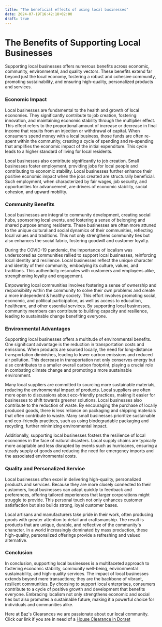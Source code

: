 ```yaml
---
title: "The beneficial effects of using local businesses"
date: 2024-07-19T16:42:18+02:00
draft: true
---
```


# The Benefits of Supporting Local Businesses

Supporting local businesses offers numerous benefits across economic, community, environmental, and quality vectors. These benefits extend far beyond just the local economy, fostering a robust and cohesive community, promoting sustainability, and ensuring high-quality, personalized products and services.

### Economic Impact
Local businesses are fundamental to the health and growth of local economies. They significantly contribute to job creation, fostering innovation, and maintaining economic stability through the multiplier effect. This effect refers to the proportional amount of increase or decrease in final income that results from an injection or withdrawal of capital. When consumers spend money with a local business, those funds are often re-spent within the community, creating a cycle of spending and re-spending that amplifies the economic impact of the initial expenditure. This cycle leads to a higher standard of living for local residents.

Local businesses also contribute significantly to job creation. Small businesses foster employment, providing jobs for local people and contributing to economic stability. Local businesses further enhance their positive economic impact when the jobs created are structurally beneficial. Such employment, when characterized by fair wages, job security, and opportunities for advancement, are drivers of economic stability, social cohesion, and upward mobility. 

### Community Benefits
Local businesses are integral to community development, creating social hubs, sponsoring local events, and fostering a sense of belonging and shared purpose among residents. These businesses are often more attuned to the unique cultural and social dynamics of their communities, reflecting local values and traditions. This not only strengthens community ties but also enhances the social fabric, fostering goodwill and customer loyalty.

During the COVID-19 pandemic, the importance of localism was underscored as communities rallied to support local businesses, reinforcing local identity and resilience. Local businesses reflect the unique character and identity of their community, embodying its culture, values, and traditions. This authenticity resonates with customers and employees alike, strengthening loyalty and engagement.

Empowering local communities involves fostering a sense of ownership and responsibility within the community to solve their own problems and create a more independent & healthy society. This effort involves promoting social, economic, and political participation, as well as access to education, healthcare, and other essential services. By supporting local businesses, community members can contribute to building capacity and resilience, leading to sustainable change benefiting everyone.

### Environmental Advantages
Supporting local businesses offers a multitude of environmental benefits. One significant advantage is the reduction in transportation costs and emissions. When products are sourced locally, the need for long-distance transportation diminishes, leading to lower carbon emissions and reduced air pollution. This decrease in transportation not only conserves energy but also contributes to a smaller overall carbon footprint, playing a crucial role in combating climate change and promoting a more sustainable environment.

Many local suppliers are committed to sourcing more sustainable materials, reducing the environmental impact of products. Local suppliers are often more open to discussions about eco-friendly practices, making it easier for businesses to shift towards greener solutions. Local businesses also contribute to the reduction of waste. By encouraging the purchase of locally produced goods, there is less reliance on packaging and shipping materials that often contribute to waste. Many small businesses prioritize sustainable and eco-friendly practices, such as using biodegradable packaging and recycling, further minimizing environmental impact.

Additionally, supporting local businesses fosters the resilience of local economies in the face of natural disasters. Local supply chains are typically more adaptable and less disrupted by events such as hurricanes, ensuring a steady supply of goods and reducing the need for emergency imports and the associated environmental costs.

### Quality and Personalized Service
Local businesses often excel in delivering high-quality, personalized products and services. Because they are more closely connected to their customers, local businesses can adapt quickly to feedback and preferences, offering tailored experiences that larger corporations might struggle to provide. This personal touch not only enhances customer satisfaction but also builds strong, loyal customer bases.

Local artisans and manufacturers take pride in their work, often producing goods with greater attention to detail and craftsmanship. The result is products that are unique, durable, and reflective of the community's character. In a world increasingly dominated by mass production, these high-quality, personalized offerings provide a refreshing and valued alternative.

### Conclusion
In conclusion, supporting local businesses is a multifaceted approach to fostering economic stability, community well-being, environmental sustainability, and high-quality services. The impact of local businesses extends beyond mere transactions; they are the backbone of vibrant, resilient communities. By choosing to support local enterprises, consumers contribute to a cycle of positive growth and development that benefits everyone. Embracing localism not only strengthens economic and social ties but also promotes a sustainable future, making it a powerful choice for individuals and communities alike.


Here at Baz's Clearances we are passionate about our local community. Click our link if you are in need of a [House Clearance in Dorset](https://bazclearance.co.uk)
